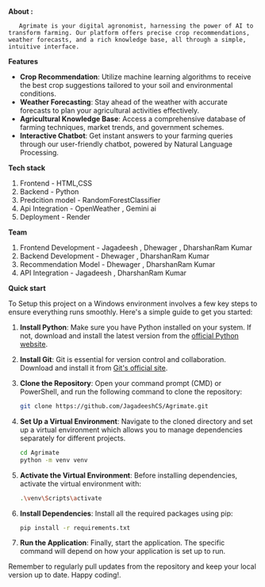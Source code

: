 **About :**

       Agrimate is your digital agronomist, harnessing the power of AI to transform farming. Our platform offers precise crop recommendations, weather forecasts, and a rich knowledge base, all through a simple, intuitive interface.


**Features**

- **Crop Recommendation**: 
                      Utilize machine learning algorithms to receive the best crop suggestions tailored to your soil and environmental conditions.
- **Weather Forecasting**: 
                      Stay ahead of the weather with accurate forecasts to plan your agricultural activities effectively.
- **Agricultural Knowledge Base**: 
                      Access a comprehensive database of farming techniques, market trends, and government schemes.
- **Interactive Chatbot**:
                      Get instant answers to your farming queries through our user-friendly chatbot, powered by Natural Language Processing.


**Tech stack**
  1) Frontend - HTML,CSS
  2) Backend - Python
  3) Predcition model - RandomForestClassifier
  4) Api Integration - OpenWeather , Gemini ai
  5) Deployment - Render


**Team**
  1) Frontend Development - Jagadeesh , Dhewager , DharshanRam Kumar
  2) Backend Development  - Dhewager , DharshanRam Kumar
  3) Recommendation Model - Dhewager , DharshanRam Kumar
  4) API Integration      - Jagadeesh , DharshanRam Kumar


**Quick start**

  To Setup this project on a Windows environment involves a few key steps to ensure everything runs smoothly. Here's a simple guide to get you started:
  
  1. **Install Python**: Make sure you have Python installed on your system. If not, download and install the latest version from the [official Python website](^1^).
  
  2. **Install Git**: Git is essential for version control and collaboration. Download and install it from [Git's official site](^2^).
  
  3. **Clone the Repository**: Open your command prompt (CMD) or PowerShell, and run the following command to clone the repository:
     ```bash
     git clone https://github.com/JagadeeshCS/Agrimate.git
     ```
  
  4. **Set Up a Virtual Environment**: Navigate to the cloned directory and set up a virtual environment which allows you to manage dependencies separately for different projects.
     ```bash
     cd Agrimate
     python -m venv venv
     ```
  
  5. **Activate the Virtual Environment**: Before installing dependencies, activate the virtual environment with:
     ```bash
     .\venv\Scripts\activate
     ```
  
  6. **Install Dependencies**: Install all the required packages using pip:
     ```bash
     pip install -r requirements.txt
     ```
  
  7. **Run the Application**: Finally, start the application. The specific command will depend on how your application is set up to run.
  
  Remember to regularly pull updates from the repository and keep your local version up to date. Happy coding!.

